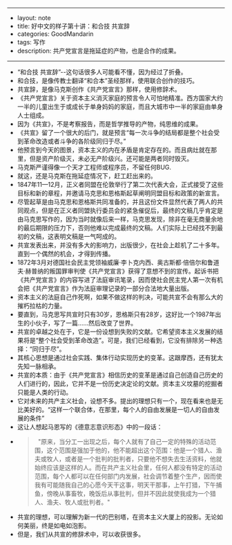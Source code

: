 - ---
- layout: note
- title: 好中文的样子第十讲：和合技 共宣辞
- categories: GoodMandarin
- tags: 写作
- description: 共产党宣言是拖延症的产物，也是合作的成果。
- ---
- “和合技 共宣辞”--这句话很多人可能看不懂，因为经过了折叠。
- 和合技，是像传教士翻译“和合本”圣经那样，使用联合创作的技巧。
- 共宣辞，是像马克斯创作《共产党宣言》那样，使用修辞术。
- 《共产党宣言》关于资本主义消灭家庭的预言令人可怕地精准。西方国家大约一半的儿童出生于或成长于单身妈妈的家庭，而且大城市中一半的家庭由单身人士组成。
- 因为《共宣》，不是考察报告，而是哲学推导的产物，纯思维的成果。
- 《共宣》留了一个很大的后门，就是预言“每一次斗争的结局都是整个社会受到革命改造或者斗争的各阶级同归于尽。”
- 他预言到今天的图景，资本主义的内在矛盾是肯定存在的。而且病灶就在那里，但是资产阶级灭，未必无产阶级兴。还可能是两者同时毁灭。
- 马克斯严谨得像一个天才工程师或程序员，不留任何BUG.
- 就这，还是马克斯在拖延症情况下，赶工赶出来的。
- 1847年11—12月，正义者同盟在伦敦举行了第二次代表大会，正式接受了这些目标和新的章程，并邀请马克思和恩格斯起草阐明同盟目标和政策的新宣言。
- 尽管起草是由马克思和恩格斯共同准备的，并且这份文件显然代表了两人的共同观点，但是在正义者同盟执行委员会的紧急催促后，最终的文稿几乎肯定是由马克思写作的，因为当时就像后来一样，马克思发现，除非在毫无商量余地的最后期限的压力下，否则他难以完成最终的文稿。人们实际上已经找不到最初的文稿，这表明文稿是一气呵成的。
- 共宣发表出来，并没有多大的影响力，出版很少，在社会上趁机了二十多年。直到一个偶然的机会，才得到传播。
- 1872年3月对德国社会民主党领袖威廉·李卜克内西、奥古斯都·倍倍尔和鲁道夫·赫普纳的叛国罪审判使《共产党宣言》获得了意想不到的宣传。起诉书把《共产党宣言》的内容写进了法庭审讯笔录，因而使社会民主党人第一次有机会把《共产党宣言》作为法庭审理记录的一部分合法地大量出版。
- 资本主义的法庭自己作死啊，如果不做这样的判决，可能共宣不会有那么大的摧朽拉枯的力量。
- 要直到，马克思写共宣时只有30岁，恩格斯只有28岁，这好比一个1987年出生的小伙子，写了一篇……然后改变了世界。
- 共宣的卓越之处在于，它是一份设想到失败的文献。它希望资本主义发展的结果将是“整个社会受到革命改造”。可是，我们已经看到，它没有排除另一种选择：“同归于尽”。
- 其核心思想是通过社会实践、集体行动实现历史的变革。这跟摩西，还有犹太先知一脉相承。
- 共宣的本质：由于《共产党宣言》相信历史的变革是通过自己创造自己历史的人们进行的，因此，它并不是一份历史决定论的文献。资本主义坟墓的挖掘者只能是人类的行动。
- 它对未来的共产主义社会，设想不多。提出的理想只有一个，现在看来也是无比美好的。“这样一个联合体，在那里，每个人的自由发展是一切人的自由发展的条件”
- 这让人想起马恩写的《德意志意识形态》中的一段话：
- >  "原来，当分工一出现之后，每个人就有了自己一定的特殊的活动范围，这个范围是强加于他的，他不能超出这个范围：他是一个猎人、渔夫或牧人，或者是一个批判的批判者，只要他不想失去生活资料，他就始终应该是这样的人。而在共产主义社会里，任何人都没有特定的活动范围，每个人都可以在任何部门内发展，社会调节着整个生产，因而使我有可能随我自己的心愿今天干这事，明天干那事，上午打猎，下午捕鱼，傍晚从事畜牧，晚饭后从事批判，但并不因此就使我成为一个猎人、渔夫、牧人或批判者。"
- 共宣的理想，可以理解为新一代的巴别塔，在资本主义大厦上的投影。无论如何美丽，终是如电如泡影。
- 但是，我们从共宣的修辞术中，可以收获很多。


